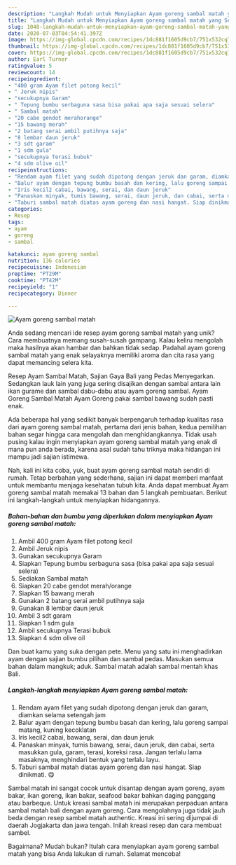 ```yaml
---
description: "Langkah Mudah untuk Menyiapkan Ayam goreng sambal matah yang Sempurna"
title: "Langkah Mudah untuk Menyiapkan Ayam goreng sambal matah yang Sempurna"
slug: 1048-langkah-mudah-untuk-menyiapkan-ayam-goreng-sambal-matah-yang-sempurna
date: 2020-07-03T04:54:41.397Z
image: https://img-global.cpcdn.com/recipes/1dc881f1605d9cb7/751x532cq70/ayam-goreng-sambal-matah-foto-resep-utama.jpg
thumbnail: https://img-global.cpcdn.com/recipes/1dc881f1605d9cb7/751x532cq70/ayam-goreng-sambal-matah-foto-resep-utama.jpg
cover: https://img-global.cpcdn.com/recipes/1dc881f1605d9cb7/751x532cq70/ayam-goreng-sambal-matah-foto-resep-utama.jpg
author: Earl Turner
ratingvalue: 5
reviewcount: 14
recipeingredient:
- "400 gram Ayam filet potong kecil"
- " Jeruk nipis"
- "secukupnya Garam"
- " Tepung bumbu serbaguna sasa bisa pakai apa saja sesuai selera"
- " Sambal matah"
- "20 cabe gendot merahorange"
- "15 bawang merah"
- "2 batang serai ambil putihnya saja"
- "8 lembar daun jeruk"
- "3 sdt garam"
- "1 sdm gula"
- "secukupnya Terasi bubuk"
- "4 sdm olive oil"
recipeinstructions:
- "Rendam ayam filet yang sudah dipotong dengan jeruk dan garam, diamkan selama setengah jam"
- "Balur ayam dengan tepung bumbu basah dan kering, lalu goreng sampai matang, kuning kecoklatan"
- "Iris kecil2 cabai, bawang, serai, dan daun jeruk"
- "Panaskan minyak, tumis bawang, serai, daun jeruk, dan cabai, serta masukkan gula, garam, terasi, koreksi rasa. Jangan terlalu lama masaknya, menghindari bentuk yang terlalu layu."
- "Taburi sambal matah diatas ayam goreng dan nasi hangat. Siap dinikmati. 😋"
categories:
- Resep
tags:
- ayam
- goreng
- sambal

katakunci: ayam goreng sambal 
nutrition: 136 calories
recipecuisine: Indonesian
preptime: "PT29M"
cooktime: "PT42M"
recipeyield: "1"
recipecategory: Dinner

---
```



![Ayam goreng sambal matah](https://img-global.cpcdn.com/recipes/1dc881f1605d9cb7/751x532cq70/ayam-goreng-sambal-matah-foto-resep-utama.jpg)

Anda sedang mencari ide resep ayam goreng sambal matah yang unik? Cara membuatnya memang susah-susah gampang. Kalau keliru mengolah maka hasilnya akan hambar dan bahkan tidak sedap. Padahal ayam goreng sambal matah yang enak selayaknya memiliki aroma dan cita rasa yang dapat memancing selera kita.

Resep Ayam Sambal Matah, Sajian Gaya Bali yang Pedas Menyegarkan. Sedangkan lauk lain yang juga sering disajikan dengan sambal antara lain ikan gurame dan sambal dabu-dabu atau ayam goreng sambal. Ayam Goreng Sambal Matah Ayam Goreng pakai sambal bawang sudah pasti enak.

Ada beberapa hal yang sedikit banyak berpengaruh terhadap kualitas rasa dari ayam goreng sambal matah, pertama dari jenis bahan, kedua pemilihan bahan segar hingga cara mengolah dan menghidangkannya. Tidak usah pusing kalau ingin menyiapkan ayam goreng sambal matah yang enak di mana pun anda berada, karena asal sudah tahu triknya maka hidangan ini mampu jadi sajian istimewa.


Nah, kali ini kita coba, yuk, buat ayam goreng sambal matah sendiri di rumah. Tetap berbahan yang sederhana, sajian ini dapat memberi manfaat untuk membantu menjaga kesehatan tubuh kita. Anda dapat membuat Ayam goreng sambal matah memakai 13 bahan dan 5 langkah pembuatan. Berikut ini langkah-langkah untuk menyiapkan hidangannya.

<!--inarticleads1-->

##### Bahan-bahan dan bumbu yang diperlukan dalam menyiapkan Ayam goreng sambal matah:

1. Ambil 400 gram Ayam filet potong kecil
1. Ambil  Jeruk nipis
1. Gunakan secukupnya Garam
1. Siapkan  Tepung bumbu serbaguna sasa (bisa pakai apa saja sesuai selera)
1. Sediakan  Sambal matah
1. Siapkan 20 cabe gendot merah/orange
1. Siapkan 15 bawang merah
1. Gunakan 2 batang serai ambil putihnya saja
1. Gunakan 8 lembar daun jeruk
1. Ambil 3 sdt garam
1. Siapkan 1 sdm gula
1. Ambil secukupnya Terasi bubuk
1. Siapkan 4 sdm olive oil


Dan buat kamu yang suka dengan pete. Menu yang satu ini menghadirkan ayam dengan sajian bumbu pilihan dan sambal pedas. Masukan semua bahan dalam mangkuk; aduk. Sambal matah adalah sambal mentah khas Bali. 

<!--inarticleads2-->

##### Langkah-langkah menyiapkan Ayam goreng sambal matah:

1. Rendam ayam filet yang sudah dipotong dengan jeruk dan garam, diamkan selama setengah jam
1. Balur ayam dengan tepung bumbu basah dan kering, lalu goreng sampai matang, kuning kecoklatan
1. Iris kecil2 cabai, bawang, serai, dan daun jeruk
1. Panaskan minyak, tumis bawang, serai, daun jeruk, dan cabai, serta masukkan gula, garam, terasi, koreksi rasa. Jangan terlalu lama masaknya, menghindari bentuk yang terlalu layu.
1. Taburi sambal matah diatas ayam goreng dan nasi hangat. Siap dinikmati. 😋


Sambal matah ini sangat cocok untuk disantap dengan ayam goreng, ayam bakar, ikan goreng, ikan bakar, seafood bakar bahkan daging panggang atau barbeque. Untuk kreasi sambal matah ini merupakan perpaduan antara sambal matah bali dengan ayam goreng. Cara mengolahnya juga tidak jauh beda dengan resep sambel matah authentic. Kreasi ini sering dijumpai di daerah Jogjakarta dan jawa tengah. Inilah kreasi resep dan cara membuat sambel. 

Bagaimana? Mudah bukan? Itulah cara menyiapkan ayam goreng sambal matah yang bisa Anda lakukan di rumah. Selamat mencoba!

